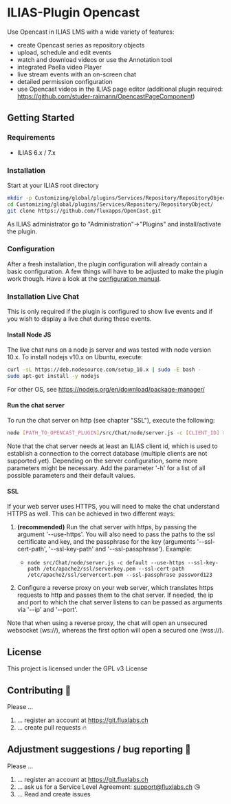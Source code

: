 # ILIAS-Plugin Opencast
Use Opencast in ILIAS LMS with a wide variety of features:
* create Opencast series as repository objects
* upload, schedule and edit events
* watch and download videos or use the Annotation tool
* integrated Paella video Player
* live stream events with an on-screen chat
* detailed permission configuration
* use Opencast videos in the ILIAS page editor (additional plugin required: https://github.com/studer-raimann/OpencastPageComponent)

## Getting Started

### Requirements
* ILIAS 6.x / 7.x

### Installation
Start at your ILIAS root directory
```bash
mkdir -p Customizing/global/plugins/Services/Repository/RepositoryObject/
cd Customizing/global/plugins/Services/Repository/RepositoryObject/
git clone https://github.com/fluxapps/OpenCast.git
```
As ILIAS administrator go to "Administration"->"Plugins" and install/activate the plugin.

### Configuration
After a fresh installation, the plugin configuration will already contain a basic configuration. A few things will have to be adjusted to make the plugin work though. Have a look at the [configuration manual](./doc/CONFIGURATION.md).

### Installation Live Chat
This is only required if the plugin is configured to show live events and if you wish to display a live chat during these events.

#### Install Node JS
The live chat runs on a node js server and was tested with node version 10.x. To install nodejs v10.x on Ubuntu, execute:
```bash
curl -sL https://deb.nodesource.com/setup_10.x | sudo -E bash -
sudo apt-get install -y nodejs 
```
For other OS, see https://nodejs.org/en/download/package-manager/

#### Run the chat server
To run the chat server on http (see chapter "SSL"), execute the following:
```bash
node [PATH_TO_OPENCAST_PLUGIN]/src/Chat/node/server.js -c [CLIENT_ID] > [PATH_TO_LOG_FILE] 2>&1
```
Note that the chat server needs at least an ILIAS client id, which is used to establish a connection to the correct database (multiple clients are not supported yet). Depending on the server configuration, some more parameters might be necessary. Add the parameter '-h' for a list of all possible parameters and their default values.


#### SSL
If your web server uses HTTPS, you will need to make the chat understand HTTPS as well. This can be achieved in two different ways:

1. **(recommended)** Run the chat server with https, by passing the argument '--use-https'. You will also need to pass the paths to the ssl certificate and key, and the passphrase for the key (arguments '--ssl-cert-path', '--ssl-key-path' and '--ssl-passphrase'). Example:
   * `node src/Chat/node/server.js -c default --use-https --ssl-key-path /etc/apache2/ssl/serverkey.pem --ssl-cert-path /etc/apache2/ssl/servercert.pem --ssl-passphrase password123`

2. Configure a reverse proxy on your web server, which translates https requests to http and passes them to the chat server. If needed, the ip and port to which the chat server listens to can be passed as arguments via '--ip' and '--port'.

 Note that when using a reverse proxy, the chat will open an unsecured websocket (ws://), whereas the first option will open a secured one (wss://).

## License

This project is licensed under the GPL v3 License 

## Contributing :purple_heart:
Please ...
1. ... register an account at https://git.fluxlabs.ch
2. ... create pull requests :fire:


## Adjustment suggestions / bug reporting :feet:
Please ...
1. ... register an account at https://git.fluxlabs.ch
2. ... ask us for a Service Level Agreement: support@fluxlabs.ch :kissing_heart:
3. ... Read and create issues
